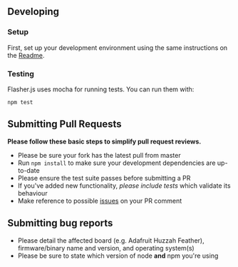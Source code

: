 ## Developing

### Setup

First, set up your development environment using the same instructions on the [Readme](README.md).

### Testing

Flasher.js uses mocha for running tests. You can run them with:

```
npm test
```

## Submitting Pull Requests

**Please follow these basic steps to simplify pull request reviews.**

* Please be sure your fork has the latest pull from master
* Run ```npm install``` to make sure your development dependencies are up-to-date
* Please ensure the test suite passes before submitting a PR
* If you've added new functionality, *please include tests* which validate its behaviour
* Make reference to possible [issues](https://github.com/thingssdk/flasher.js/issues) on your PR comment

## Submitting bug reports

* Please detail the affected board (e.g. Adafruit Huzzah Feather), firmware/binary name and version, and operating system(s)
* Please be sure to state which version of node **and** npm you're using